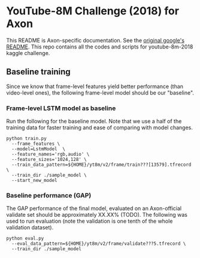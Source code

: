 # YouTube-8M Challenge (2018) for Axon
This README is Axon-specific documentation. See the [original google's README](README-google.md).
This repo contains all the codes and scripts for youtube-8m-2018 kaggle challenge.

## Baseline training
Since we know that frame-level features yield better performance (than video-level ones), the following frame-level model should be our "baseline".

### Frame-level LSTM model as baseline
Run the following for the baseline model. Note that we use a half of the training data for faster training and ease of comparing with model changes.
```
python train.py
  --frame_features \
  --model=LstmModel  \
  --feature_names='rgb,audio' \
  --feature_sizes='1024,128' \
  --train_data_pattern=${HOME}/yt8m/v2/frame/train???[13579].tfrecord \
  --train_dir ./sample_model \
  --start_new_model
```

### Baseline performance (GAP)
The GAP performance of the final model, evaluated on an Axon-official validate set should be approximately XX.XX% (TODO). The following was used to run evaluation (note the validation is one tenth of the whole validation dataset).
```
python eval.py
  --eval_data_pattern=${HOME}/yt8m/v2/frame/validate???5.tfrecord \
  --train_dir ./sample_model
```
